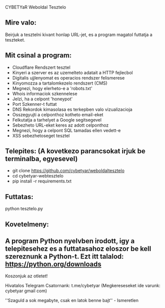 CYBETYaR Weboldal Tesztelo 

## Mire valo:

Beirjuk a tesztelni kivant honlap URL-jet, es a program magatol futtatja a teszteket.

## Mit csinal a program:

- Cloudflare Rendszert tesztel
- Kinyeri a szerver es az uzemelteto adatait a HTTP fejlecbol
- Digitalis ujjlenyomat es operacios rendszer felismerese
- Kinyomozza a tartalomkezelo rendszert (CMS)
- Megnezi, hogy elerheto-e a 'robots.txt'
- Whois informaciok szkennelese
- Jelzi, ha a celpont 'honeypot'
- Port Szkenner-t futtat
- DNS Rekordok kimasolasa es terkepben valo vizualizacioja
- Osszegyujti a celponthoz kotheto email-eket
- Felkutatja a tarhelyet a Google segitsegevel
- Sebezheto URL-eket keres az adott celponthoz
- Megnezi, hogy a celpont SQL tamadas ellen vedett-e
- XSS sebezhetoseget tesztel

## Telepites: (A kovetkezo parancsokat irjuk be terminalba, egyesevel)

- git clone https://github.com/cybetyar/weboldaltesztelo
- cd cybetyar-webtesztelo
- pip install -r requirements.txt

## Futtatas:

python tesztelo.py

## Kovetelmeny:

A program Python nyelvben irodott, igy a telepitesehez es a futtatasahoz eloszor be kell szereznunk a Python-t.
Ezt itt talalod: https://python.org/downloads
-----------------------------------------
Koszonjuk az otletet!

Hivatalos Telegram Csatornank: t.me/cybetyar
(Megkereseseket ide varunk: cybetyar gmail com)

''Szaguld a sok megabyte, csak en latok benne bajt'' - Ismeretlen
